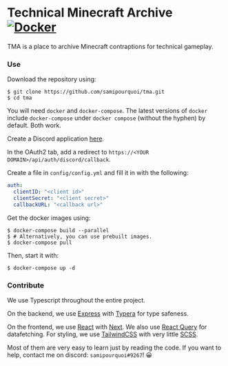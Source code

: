 # Technical Minecraft Archive [![Docker](https://github.com/samipourquoi/tma/actions/workflows/docker-publish.yml/badge.svg)](https://github.com/samipourquoi/tma/actions/workflows/docker-publish.yml)

TMA is a place to archive Minecraft contraptions for technical gameplay.

### Use
Download the repository using:
```shell
$ git clone https://github.com/samipourquoi/tma.git
$ cd tma
```

You will need `docker` and `docker-compose`. The latest versions of `docker` include `docker-compose` 
under `docker compose` (without the hyphen) by default. Both work.

Create a Discord application [here](https://discord.com/developers/applications).

In the OAuth2 tab, add a redirect to `https://<YOUR DOMAIN>/api/auth/discord/callback`.

Create a file in `config/config.yml` and fill it in with the following:
```yaml
auth:
  clientID: "<client id>"
  clientSecret: "<client secret>"
  callbackURL: "<callback url>" 
```

Get the docker images using:
```shell
$ docker-compose build --parallel
$ # Alternatively, you can use prebuilt images.
$ docker-compose pull
```

Then, start it with:
```shell
$ docker-compose up -d
```

### Contribute
We use Typescript throughout the entire project.

On the backend, we use [Express](https://expressjs.com) with [Typera](https://github.com/akheron/typera.git) for type safeness.

On the frontend, we use [React](https://reactjs.org) with [Next](https://nextjs.org). 
We also use [React Query](https://react-query.tanstack.com) for datafetching. 
For styling, we use [TailwindCSS](https://tailwindcss.com) with very little [SCSS](https://sass-lang.com).

Most of them are very easy to learn just by reading the code.
If you want to help, contact me on discord: `samipourquoi#9267`! 😀
